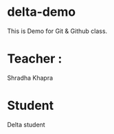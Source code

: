 # delta-demo
This is Demo for Git &amp; Github class.

# Teacher :
Shradha Khapra

# Student
Delta student
